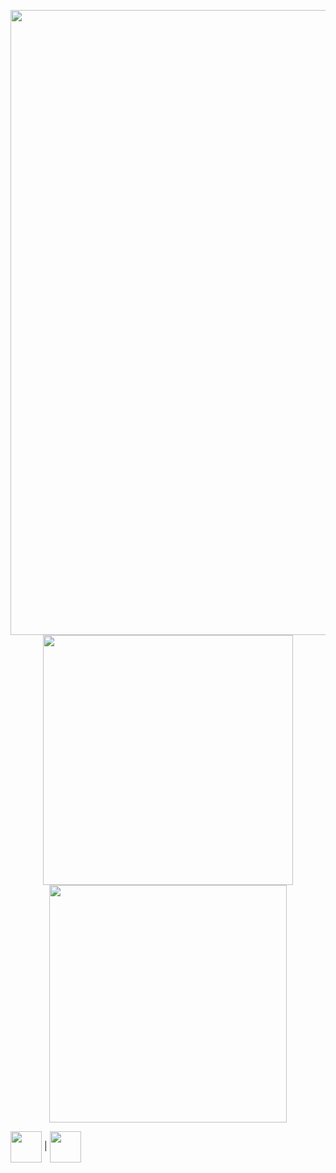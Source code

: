 <p align="center" >
  <img width="1000" src="https://i.imgur.com/Gbig5pG.gif" />
  <img width="400" src="https://i.imgur.com/DHjt9dO.png">
  <img width="380" src="https://i.imgur.com/HDrcZVo.png">
</p>
<p align="left" >
<a href="https://www.youtube.com/channel/UCG5tSM_o56b2CYDUHGGqhIQ" target="blank">
<img align="center" src="https://i.imgur.com/fZ8PjgH.png" alt="" width="50" /></a>
|
<a href="https://vk.com/gan1a" targe="blank">
<img align="center" src="https://i.imgur.com/ZT3MkZw.png" alt="" width="50" /></a>
</p>
